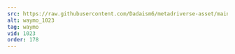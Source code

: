 ```yaml
---
src: https://raw.githubusercontent.com/Dadaism6/metadriverse-asset/main/script-waymo-output-newcompressed/waymo_1023.mp4
alt: waymo_1023
tag: waymo
vid: 1023
order: 178
---
```


